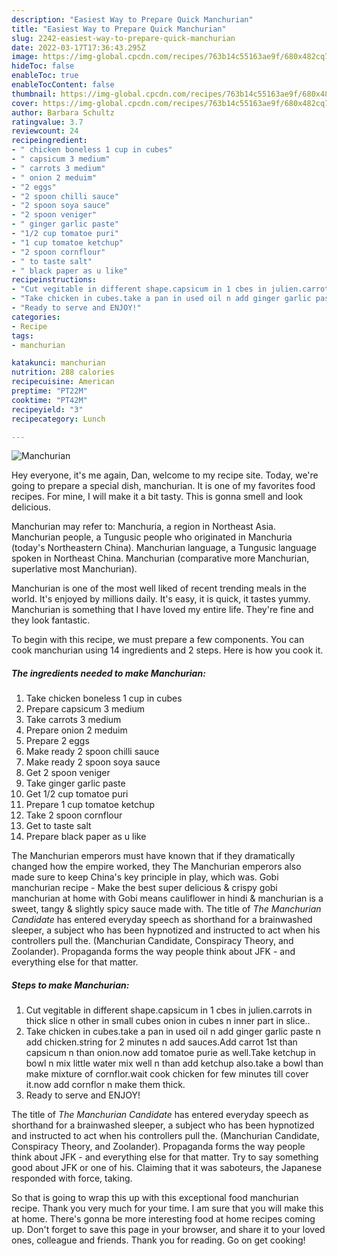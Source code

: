 ```yaml
---
description: "Easiest Way to Prepare Quick Manchurian"
title: "Easiest Way to Prepare Quick Manchurian"
slug: 2242-easiest-way-to-prepare-quick-manchurian
date: 2022-03-17T17:36:43.295Z
image: https://img-global.cpcdn.com/recipes/763b14c55163ae9f/680x482cq70/manchurian-recipe-main-photo.jpg
hideToc: false
enableToc: true
enableTocContent: false
thumbnail: https://img-global.cpcdn.com/recipes/763b14c55163ae9f/680x482cq70/manchurian-recipe-main-photo.jpg
cover: https://img-global.cpcdn.com/recipes/763b14c55163ae9f/680x482cq70/manchurian-recipe-main-photo.jpg
author: Barbara Schultz
ratingvalue: 3.7
reviewcount: 24
recipeingredient:
- " chicken boneless 1 cup in cubes"
- " capsicum 3 medium"
- " carrots 3 medium"
- " onion 2 meduim"
- "2 eggs"
- "2 spoon chilli sauce"
- "2 spoon soya sauce"
- "2 spoon veniger"
- " ginger garlic paste"
- "1/2 cup tomatoe puri"
- "1 cup tomatoe ketchup"
- "2 spoon cornflour"
- " to taste salt"
- " black paper as u like"
recipeinstructions:
- "Cut vegitable in different shape.capsicum in 1 cbes in julien.carrots in thick slice n other in small cubes onion in cubes n inner part in slice.."
- "Take chicken in cubes.take a pan in used oil n add ginger garlic paste n add chicken.string for 2 minutes n add sauces.Add carrot 1st than capsicum n than onion.now add tomatoe purie as well.Take ketchup in bowl n mix little water mix well n than add ketchup also.take a bowl than make mixture of cornflor.wait cook chicken for few minutes till cover it.now add cornflor n make them thick."
- "Ready to serve and ENJOY!"
categories:
- Recipe
tags:
- manchurian

katakunci: manchurian 
nutrition: 288 calories
recipecuisine: American
preptime: "PT22M"
cooktime: "PT42M"
recipeyield: "3"
recipecategory: Lunch

---
```



![Manchurian](https://img-global.cpcdn.com/recipes/763b14c55163ae9f/680x482cq70/manchurian-recipe-main-photo.jpg)

Hey everyone, it's me again, Dan, welcome to my recipe site. Today, we're going to prepare a special dish, manchurian. It is one of my favorites food recipes. For mine, I will make it a bit tasty. This is gonna smell and look delicious.

Manchurian may refer to: Manchuria, a region in Northeast Asia. Manchurian people, a Tungusic people who originated in Manchuria (today&#39;s Northeastern China). Manchurian language, a Tungusic language spoken in Northeast China. Manchurian (comparative more Manchurian, superlative most Manchurian).

Manchurian is one of the most well liked of recent trending meals in the world. It's enjoyed by millions daily. It's easy, it is quick, it tastes yummy. Manchurian is something that I have loved my entire life. They're fine and they look fantastic.


To begin with this recipe, we must prepare a few components. You can cook manchurian using 14 ingredients and 2 steps. Here is how you cook it.

<!--inarticleads1-->

##### The ingredients needed to make Manchurian:

1. Take  chicken boneless 1 cup in cubes
1. Prepare  capsicum 3 medium
1. Take  carrots 3 medium
1. Prepare  onion 2 meduim
1. Prepare 2 eggs
1. Make ready 2 spoon chilli sauce
1. Make ready 2 spoon soya sauce
1. Get 2 spoon veniger
1. Take  ginger garlic paste
1. Get 1/2 cup tomatoe puri
1. Prepare 1 cup tomatoe ketchup
1. Take 2 spoon cornflour
1. Get  to taste salt
1. Prepare  black paper as u like


The Manchurian emperors must have known that if they dramatically changed how the empire worked, they The Manchurian emperors also made sure to keep China&#39;s key principle in play, which was. Gobi manchurian recipe - Make the best super delicious & crispy gobi manchurian at home with Gobi means cauliflower in hindi & manchurian is a sweet, tangy & slightly spicy sauce made with. The title of *The Manchurian Candidate* has entered everyday speech as shorthand for a brainwashed sleeper, a subject who has been hypnotized and instructed to act when his controllers pull the. (Manchurian Candidate, Conspiracy Theory, and Zoolander). Propaganda forms the way people think about JFK - and everything else for that matter. 

<!--inarticleads2-->

##### Steps to make Manchurian:

1. Cut vegitable in different shape.capsicum in 1 cbes in julien.carrots in thick slice n other in small cubes onion in cubes n inner part in slice..
1. Take chicken in cubes.take a pan in used oil n add ginger garlic paste n add chicken.string for 2 minutes n add sauces.Add carrot 1st than capsicum n than onion.now add tomatoe purie as well.Take ketchup in bowl n mix little water mix well n than add ketchup also.take a bowl than make mixture of cornflor.wait cook chicken for few minutes till cover it.now add cornflor n make them thick.
1. Ready to serve and ENJOY!

The title of *The Manchurian Candidate* has entered everyday speech as shorthand for a brainwashed sleeper, a subject who has been hypnotized and instructed to act when his controllers pull the. (Manchurian Candidate, Conspiracy Theory, and Zoolander). Propaganda forms the way people think about JFK - and everything else for that matter. Try to say something good about JFK or one of his. Claiming that it was saboteurs, the Japanese responded with force, taking. 

So that is going to wrap this up with this exceptional food manchurian recipe. Thank you very much for your time. I am sure that you will make this at home. There's gonna be more interesting food at home recipes coming up. Don't forget to save this page in your browser, and share it to your loved ones, colleague and friends. Thank you for reading. Go on get cooking!
